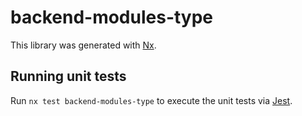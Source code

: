 # backend-modules-type

This library was generated with [Nx](https://nx.dev).

## Running unit tests

Run `nx test backend-modules-type` to execute the unit tests via [Jest](https://jestjs.io).
